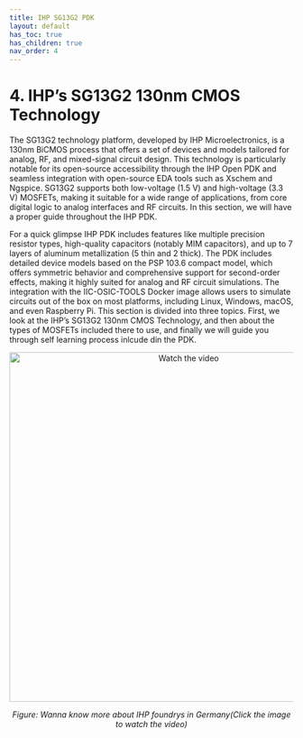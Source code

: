 ```yaml
---
title: IHP SG13G2 PDK
layout: default
has_toc: true
has_children: true
nav_order: 4
---
```


# 4. IHP’s SG13G2 130nm CMOS Technology

The SG13G2 technology platform, developed by IHP Microelectronics, is a 130nm BiCMOS process that offers a set of devices and models tailored for analog, RF, and mixed-signal circuit design. This technology is particularly notable for its open-source accessibility through the IHP Open PDK and seamless integration with open-source EDA tools such as Xschem and Ngspice. SG13G2 supports both low-voltage (1.5 V) and high-voltage (3.3 V) MOSFETs, making it suitable for a wide range of applications, from core digital logic to analog interfaces and RF circuits. In this section, we will have a proper guide throughout the IHP PDK.

For a quick glimpse IHP PDK includes features like multiple precision resistor types, high-quality capacitors (notably MIM capacitors), and up to 7 layers of aluminum metallization (5 thin and 2 thick). The PDK includes detailed device models based on the PSP 103.6 compact model, which offers symmetric behavior and comprehensive support for second-order effects, making it highly suited for analog and RF circuit simulations. The integration with the IIC-OSIC-TOOLS Docker image allows users to simulate circuits out of the box on most platforms, including Linux, Windows, macOS, and even Raspberry Pi. This section is divided into three topics. First, we look at the IHP’s SG13G2 130nm CMOS Technology, and then about the types of MOSFETs included there to use, and finally we will guide you through self learning process inlcude din the PDK. 

<p align="center">
  <a href="https://www.youtube.com/watch?v=aBDJQ9NYTEU" target="_blank">
    <img src="https://img.youtube.com/vi/aBDJQ9NYTEU/1.jpg" alt="Watch the video" width="620"/>
  </a>
</p>

<p align="center"><em>Figure: Wanna know more about IHP foundrys in Germany(Click the image to watch the video)</em></p>



